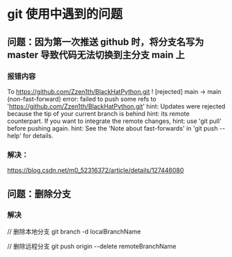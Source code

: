 # git 使用中遇到的问题
## 问题：因为第一次推送 github 时，将分支名写为 master 导致代码无法切换到主分支 main 上
### 报错内容
To https://github.com/Zzen1th/BlackHatPython.git
! [rejected]        main -> main (non-fast-forward)
error: failed to push some refs to 'https://github.com/Zzen1th/BlackHatPython.git'
hint: Updates were rejected because the tip of your current branch is behind
hint: its remote counterpart. If you want to integrate the remote changes,
hint: use 'git pull' before pushing again.
hint: See the 'Note about fast-forwards' in 'git push --help' for details.

### 解决：
https://blog.csdn.net/m0_52316372/article/details/127446080

## 问题：删除分支
### 解决
// 删除本地分支
git branch -d localBranchName

// 删除远程分支
git push origin --delete remoteBranchName